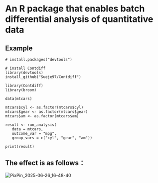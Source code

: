 # An R package that enables batch differential analysis of quantitative data

## Example
```
# install.packages("devtools")

# install Contdiff
library(devtools)
install_github("Sueje97/Contdiff")

library(Contdiff)
library(broom)

data(mtcars)

mtcars$cyl <- as.factor(mtcars$cyl)
mtcars$gear <- as.factor(mtcars$gear)
mtcars$am <- as.factor(mtcars$am)

result <- run_analysis(
   data = mtcars,
   outcome_var = "mpg",
   group_vars = c("cyl", "gear", "am"))

print(result)
```

## The effect is as follows：
![PixPin_2025-06-26_16-48-40](https://github.com/user-attachments/assets/6b7c0ee9-633a-420a-8984-72eaea340f4f)

